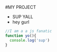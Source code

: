 #MY PROJECT
* SUP YALL
* hey gurl

```javascript
//I am a a js fanatic
function yo(){
  console.log('sup')
}
```
